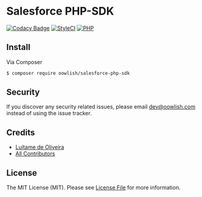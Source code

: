 # Salesforce PHP-SDK

[![Codacy Badge](https://api.codacy.com/project/badge/Grade/50baa06991e741369b77ee27b23cb266)](https://app.codacy.com/app/Luitame/salesforce-php-sdk?utm_source=github.com&utm_medium=referral&utm_content=oowlish/salesforce-php-sdk&utm_campaign=Badge_Grade_Settings)
[![StyleCI](https://github.styleci.io/repos/156594515/shield?branch=master)](https://github.styleci.io/repos/156594515)
[![PHP](https://img.shields.io/badge/php-7.1%2B-blue.svg)](https://img.shields.io/badge/php-7.1%2B-blue.svg)

## Install

Via Composer

``` bash
$ composer require oowlish/salesforce-php-sdk
```

## Security

If you discover any security related issues, please email dev@oowlish.com instead of using the issue tracker.

## Credits

- [Luítame de Oliveira][link-author]
- [All Contributors][link-contributors]

## License

The MIT License (MIT). Please see [License File](LICENSE.md) for more information.

[link-author]: https://github.com/luitame
[link-contributors]: ../../contributors
